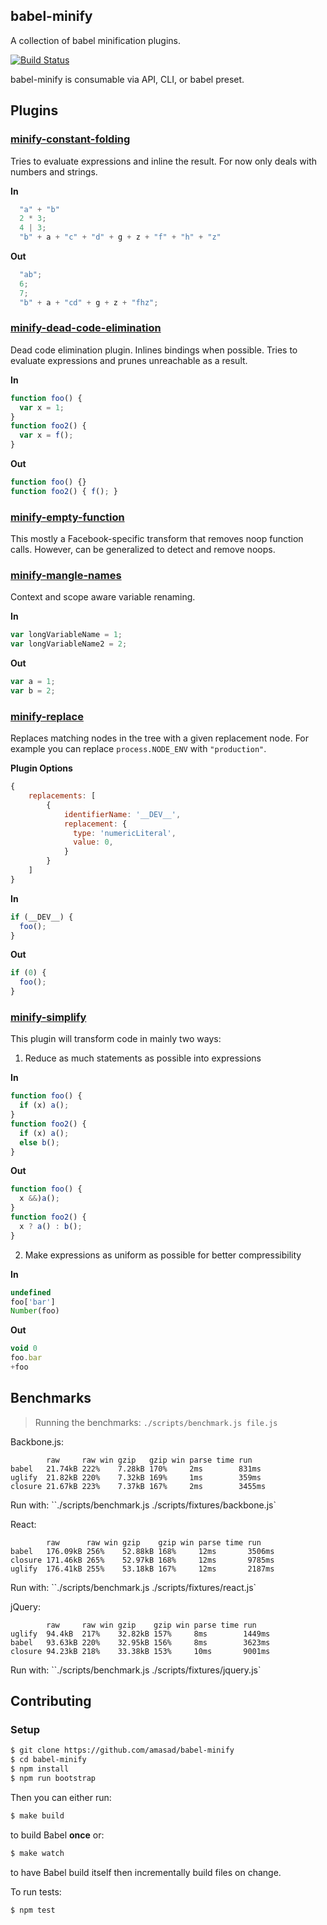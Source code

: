 ## babel-minify

A collection of babel minification plugins.

[![Build Status](https://img.shields.io/travis/amasad/babel-minify/master.svg?style=flat)](https://travis-ci.org/amasad/babel-minify)

babel-minify is consumable via API, CLI, or babel preset.

## Plugins

### [minify-constant-folding](/packages/babel-plugin-minify-constant-folding)

Tries to evaluate expressions and inline the result. For now only deals with
numbers and strings.

**In**
```js
  "a" + "b"
  2 * 3;
  4 | 3;
  "b" + a + "c" + "d" + g + z + "f" + "h" + "z"
```

**Out**
```js
  "ab";
  6;
  7;
  "b" + a + "cd" + g + z + "fhz";
```

### [minify-dead-code-elimination](/packages/babel-plugin-minify-dead-code-elimination)

Dead code elimination plugin. Inlines bindings when possible. Tries to evaluate expressions and prunes unreachable as a result.

**In**
```js
function foo() {
  var x = 1;
}
function foo2() {
  var x = f();
}
```

**Out**
```js
function foo() {}
function foo2() { f(); }
```

### [minify-empty-function](/packages/babel-plugin-minify-empty-function)

This mostly a Facebook-specific transform that removes noop function
calls. However, can be generalized to detect and remove noops.

### [minify-mangle-names](/packages/babel-plugin-minify-mangle-names)

Context and scope aware variable renaming.

**In**
```js
var longVariableName = 1;
var longVariableName2 = 2;
```

**Out**
```js
var a = 1;
var b = 2;
```

### [minify-replace](/packages/babel-plugin-minify-replace)

Replaces matching nodes in the tree with a given replacement node. For example
you can replace `process.NODE_ENV` with `"production"`.

**Plugin Options**
```js
{
    replacements: [
        {
            identifierName: '__DEV__',
            replacement: {
              type: 'numericLiteral',
              value: 0,
            }
        }
    ]
}
```

**In**
```js
if (__DEV__) {
  foo();
}
```

**Out**
```js
if (0) {
  foo();
}
```

### [minify-simplify](/packages/babel-plugin-minify-simplify)

This plugin will transform code in mainly two ways:

1. Reduce as much statements as possible into expressions

**In**
```js
function foo() {
  if (x) a();
}
function foo2() {
  if (x) a();
  else b();
}
```

**Out**
```js
function foo() {
  x &&)a();
}
function foo2() {
  x ? a() : b();
}
```

2. Make expressions as uniform as possible for better compressibility

**In**
```js
undefined
foo['bar']
Number(foo)
```

**Out**
```js
void 0
foo.bar
+foo
```

## Benchmarks

> Running the benchmarks: `./scripts/benchmark.js file.js`

Backbone.js:
```
        raw     raw win gzip   gzip win parse time run
babel   21.74kB 222%    7.28kB 170%     2ms        831ms
uglify  21.82kB 220%    7.32kB 169%     1ms        359ms
closure 21.67kB 223%    7.37kB 167%     2ms        3455ms
```

Run with: ``./scripts/benchmark.js ./scripts/fixtures/backbone.js`

React:
```
        raw      raw win gzip    gzip win parse time run
babel   176.09kB 256%    52.88kB 168%     12ms       3506ms
closure 171.46kB 265%    52.97kB 168%     12ms       9785ms
uglify  176.41kB 255%    53.18kB 167%     12ms       2187ms
```

Run with: ``./scripts/benchmark.js ./scripts/fixtures/react.js`

jQuery:
```
        raw     raw win gzip    gzip win parse time run
uglify  94.4kB  217%    32.82kB 157%     8ms        1449ms
babel   93.63kB 220%    32.95kB 156%     8ms        3623ms
closure 94.23kB 218%    33.38kB 153%     10ms       9001ms
```

Run with: ``./scripts/benchmark.js ./scripts/fixtures/jquery.js`

## Contributing

### Setup
```sh
$ git clone https://github.com/amasad/babel-minify
$ cd babel-minify
$ npm install
$ npm run bootstrap
```

Then you can either run:

```sh
$ make build
```

to build Babel **once** or:

```sh
$ make watch
```

to have Babel build itself then incrementally build files on change.

To run tests:
```sh
$ npm test
```
